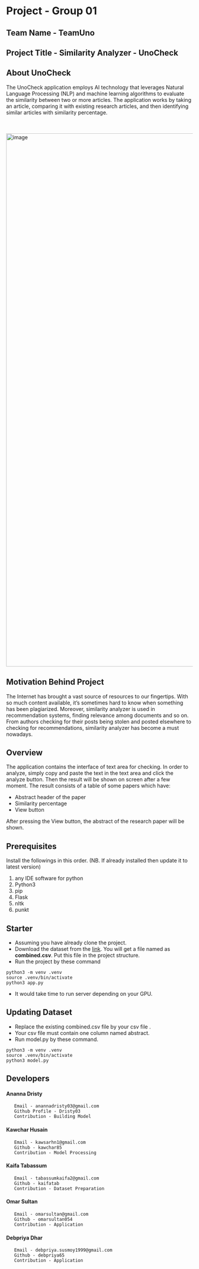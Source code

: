 # Project - Group 01
## Team Name - TeamUno
## Project Title - Similarity Analyzer - UnoCheck


## About UnoCheck 
The UnoCheck application employs AI technology that leverages Natural Language Processing (NLP) and machine learning algorithms to evaluate the similarity between two or more articles. The application works by taking an article, comparing it with existing research articles, and then identifying similar articles with similarity percentage.

\
\
<img width="1440" alt="image" src="https://user-images.githubusercontent.com/52996563/216214340-c07a8eb3-ce00-4522-b36b-53571ba6851d.png">


## Motivation Behind Project
The Internet has brought a vast source of resources to our fingertips. With so much content available, it’s sometimes hard to know when something has been plagiarized. Moreover, similarity analyzer is used in recommendation systems, finding relevance among documents and so on. From authors checking for their posts being stolen and posted elsewhere to checking for recommendations,  similarity analyzer has become a must nowadays.

## Overview
The application contains the interface of text area for checking. In order to analyze, simply copy and paste the text in the text area and click the analyze button. Then the result will be shown on screen after a few moment.
The result consists of a table of some papers which have:
- Abstract header of the paper
- Similarity percentage
- View button

After pressing the View button, the abstract of the research paper will be shown.



## Prerequisites 
Install the followings in this order. (NB. If already installed then update it to latest version)
1. any IDE software for python
2. Python3
3. pip
4. Flask
5. nltk
6. punkt
## Starter 
- Assuming you have already clone the project. 
- Download the dataset from the [link](https://drive.google.com/file/d/1n2JtTLAiDpcYx6u-PMTKIBo7S3BZ3FPv/view?usp=sharing). You will get a file named as **combined.csv**. Put this file in the project structure.
- Run the project by these command
```
python3 -m venv .venv
source .venv/bin/activate
python3 app.py
```
- It would take time to run server depending on your GPU. 
## Updating Dataset 

- Replace the existing combined.csv file by your csv file .
- Your csv file must contain one column named abstract.
- Run model.py by these command.
```
python3 -m venv .venv
source .venv/bin/activate
python3 model.py
```

 ## Developers
#### **Ananna Dristy**
       Email - anannadristy03@gmail.com
       Github Profile - Dristy03
       Contribution - Building Model
#### **Kawchar Husain**
       Email - kawsarhn1@gmail.com
       Github - kawchar85
       Contribution - Model Processing
#### **Kaifa Tabassum**
       Email - tabassumkaifa2@gmail.com
       Github - kaifatab
       Contribution - Dataset Preparation
#### **Omar Sultan**
       Email - omarsultan@gmail.com
       Github - omarsultan054
       Contribution - Application
#### **Debpriya Dhar**
       Email - debpriya.susmoy1999@gmail.com
       Github - debpriya65
       Contribution - Application

